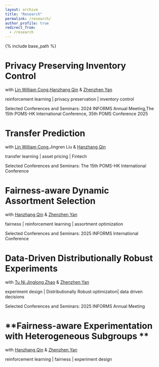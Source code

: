 ```yaml
---
layout: archive
title: "Research"
permalink: /research/
author_profile: true
redirect_from:
  - /research
---
```


{% include base_path %}


**Privacy Preserving Inventory Control** 
====

with [Lin William Cong](https://www.linwilliamcong.com),[Hanzhang Qin](https://hanzhangqin.com) & [Zhenzhen Yan](https://sites.google.com/view/zhenzhenyan/home)

reinforcement learning | privacy preservation | inventory control  

Selected Conferences and Seminars:  2024 INFORMS Annual Meeting,The 15th POMS-HK International Conference, 35th POMS Conference 2025

**Transfer Prediction**
====

with [Lin William Cong](https://www.linwilliamcong.com),Jingren Liu & [Hanzhang Qin](https://hanzhangqin.com) 

transfer learning | asset pricing | Fintech 

Selected Conferences and Seminars:  The 15th POMS-HK International Conference

**Fairness-aware Dynamic Assortment Selection**
====
with [Hanzhang Qin](https://hanzhangqin.com) & [Zhenzhen Yan](https://sites.google.com/view/zhenzhenyan/home)

fairness | reinforcement learning | assortment optimization 

Selected Conferences and Seminars: 2025 INFORMS International Conference

**Data-Driven Distributionally Robust Experiments**
====
with [Tu Ni](https://nitu.mystrikingly.com),[Jinglong Zhao](https://www.bu.edu/questrom/profiles/jinglong-zhao/) & [Zhenzhen Yan](https://sites.google.com/view/zhenzhenyan/home) 

experiment design | Distributionally Robust optimization| data driven decisions 

Selected Conferences and Seminars: 2025 INFORMS Annual Meeting



**Fairness-aware Experimentation with Heterogeneous Subgroups **  
====
with [Hanzhang Qin](https://hanzhangqin.com) & [Zhenzhen Yan](https://sites.google.com/view/zhenzhenyan/home)

reinforcement learning | fairness | experiment design  


